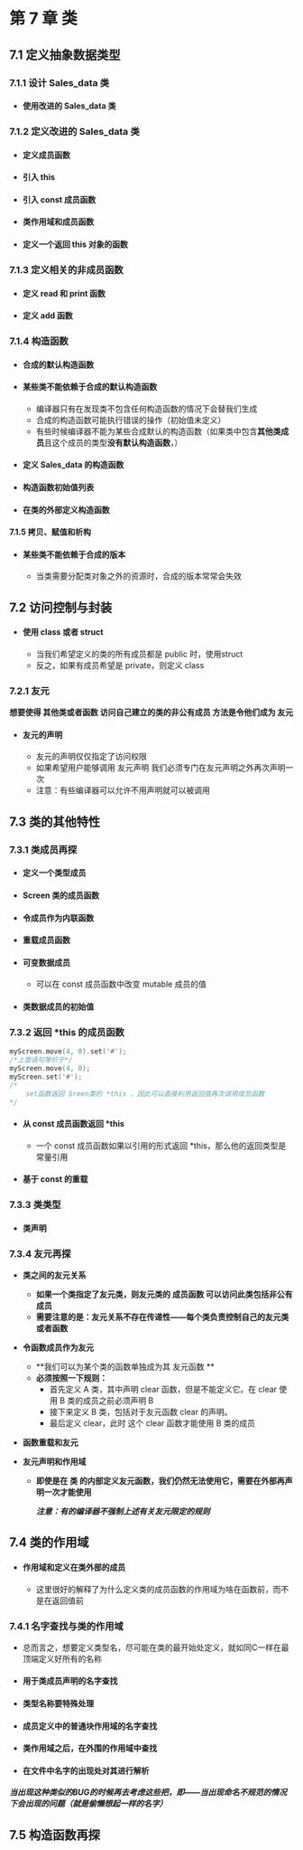 # 第 7 章     类

## 7.1     定义抽象数据类型

### 7.1.1     设计 Sales_data 类

- #### 使用改进的 Sales_data 类

### 7.1.2    定义改进的 Sales_data 类

- #### 定义成员函数

- #### 引入 this

- #### 引入 const 成员函数

- #### 类作用域和成员函数

- #### 定义一个返回 this 对象的函数

### 7.1.3    定义相关的非成员函数

- #### 定义 read 和 print 函数

- #### 定义 add 函数

### 7.1.4     构造函数

- #### 合成的默认构造函数

- #### 某些类不能依赖于合成的默认构造函数

  - 编译器只有在发现类不包含任何构造函数的情况下会替我们生成
  - 合成的构造函数可能执行错误的操作（初始值未定义）
  - 有些时候编译器不能为某些合成默认的构造函数（如果类中包含**其他类成员**且这个成员的类型**没有默认构造函数**，）

- #### 定义 Sales_data 的构造函数

- #### 构造函数初始值列表

- #### 在类的外部定义构造函数

#### 7.1.5    拷贝、赋值和析构

- #### 某些类不能依赖于合成的版本

  - 当类需要分配类对象之外的资源时，合成的版本常常会失效

## 7.2    访问控制与封装

- #### 使用 class 或者 struct

  - 当我们希望定义的类的所有成员都是 public 时，使用struct
  - 反之，如果有成员希望是 private，则定义 class

### 7.2.1 友元

**想要使得 其他类或者函数 访问自己建立的类的非公有成员 方法是令他们成为 友元**

- #### 友元的声明

  - 友元的声明仅仅指定了访问权限
  - 如果希望用户能够调用 友元声明 我们必须专门在友元声明之外再次声明一次
  - 注意：有些编译器可以允许不用声明就可以被调用

## 7.3    类的其他特性

### 7.3.1    类成员再探

- #### 定义一个类型成员

- #### Screen 类的成员函数

- #### 令成员作为内联函数

- #### 重载成员函数

- #### 可变数据成员

  - 可以在 const 成员函数中改变 mutable 成员的值

- #### 类数据成员的初始值

### 7.3.2     返回 *this 的成员函数

```c++
myScreen.move(4, 0).set('#');
/*上面语句等价于*/
myScreen.move(4, 0);
myScreen.set('#');
/*
	set函数返回 Sreen类的 *this ，因此可以直接利用返回值再次调用成员函数
*/
```

- #### 从 const 成员函数返回 *this

  - 一个 const 成员函数如果以引用的形式返回 *this，那么他的返回类型是 常量引用

- #### 基于 const  的重载

### 7.3.3    类类型

- #### 类声明

### 7.3.4    友元再探

- **类之间的友元关系**
  - **如果一个类指定了友元类，则友元类的 成员函数 可以访问此类包括非公有成员**
  - **需要注意的是：友元关系不存在传递性——每个类负责控制自己的友元类或者函数**

- **令函数成员作为友元**
  - **我们可以为某个类的函数单独成为其 友元函数 **
  - **必须按照一下规则：**
    - 首先定义 A 类，其中声明 clear 函数，但是不能定义它。在 clear 使用  B 类的成员之前必须声明 B
    - 接下来定义 B 类，包括对于友元函数 clear 的声明。
    - 最后定义 clear，此时 这个 clear 函数才能使用 B 类的成员

- **函数重载和友元**

- **友元声明和作用域**

  - **即使是在 类 的内部定义友元函数，我们仍然无法使用它，需要在外部再声明一次才能使用**

    

    ***注意：有的编译器不强制上述有关友元限定的规则***



## 7.4    类的作用域

- #### 作用域和定义在类外部的成员

  - 这里很好的解释了为什么定义类的成员函数的作用域为啥在函数前，而不是在返回值前

### 7.4.1    名字查找与类的作用域

- 总而言之，想要定义类型名，尽可能在类的最开始处定义，就如同C一样在最顶端定义好所有的名称

- #### 用于类成员声明的名字查找

- #### 类型名称要特殊处理

- #### 成员定义中的普通块作用域的名字查找

- #### 类作用域之后，在外围的作用域中查找

- #### 在文件中名字的出现处对其进行解析

***当出现这种类似的BUG的时候再去考虑这些把，即——当出现命名不规范的情况下会出现的问题（就是偷懒想起一样的名字）***

## 7.5    构造函数再探














